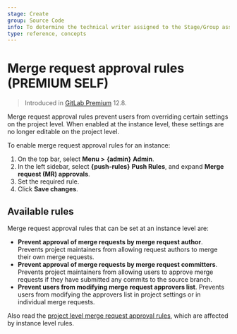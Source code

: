 ```yaml
---
stage: Create
group: Source Code
info: To determine the technical writer assigned to the Stage/Group associated with this page, see https://about.gitlab.com/handbook/engineering/ux/technical-writing/#assignments
type: reference, concepts
---
```


# Merge request approval rules **(PREMIUM SELF)**

> Introduced in [GitLab Premium](https://gitlab.com/gitlab-org/gitlab/-/issues/39060) 12.8.

Merge request approval rules prevent users from overriding certain settings on the project
level. When enabled at the instance level, these settings are no longer editable on the
project level.

To enable merge request approval rules for an instance:

1. On the top bar, select **Menu >** **{admin}** **Admin**.
1. In the left sidebar, select **{push-rules}** **Push Rules**, and expand **Merge request (MR) approvals**.
1. Set the required rule.
1. Click **Save changes**.

## Available rules

Merge request approval rules that can be set at an instance level are:

- **Prevent approval of merge requests by merge request author**. Prevents project
maintainers from allowing request authors to merge their own merge requests.
- **Prevent approval of merge requests by merge request committers**. Prevents project
maintainers from allowing users to approve merge requests if they have submitted
any commits to the source branch.
- **Prevent users from modifying merge request approvers list**. Prevents users from
modifying the approvers list in project settings or in individual merge requests.

Also read the [project level merge request approval rules](../project/merge_requests/approvals/index.md), which are affected by instance level rules.
